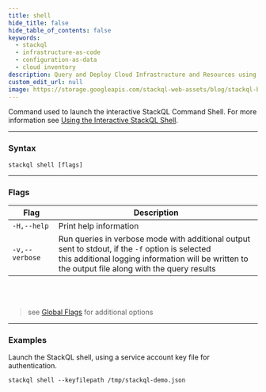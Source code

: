 ```yaml
---
title: shell
hide_title: false
hide_table_of_contents: false
keywords:
  - stackql
  - infrastructure-as-code
  - configuration-as-data
  - cloud inventory
description: Query and Deploy Cloud Infrastructure and Resources using SQL
custom_edit_url: null
image: https://storage.googleapis.com/stackql-web-assets/blog/stackql-blog-post-featured-image.png
---
```


Command used to launch the interactive StackQL Command Shell.  For more information see [Using the Interactive StackQL Shell](/docs/getting-started/using-stackql#using-the-stackql-interactive-shell).

* * * 

### Syntax

`stackql shell [flags]`

* * *

### Flags

| Flag | Description |
|--|--|
|`-H,--help`|Print help information|
|`-v,--verbose`|Run queries in verbose mode with additional output sent to stdout, if the `-f` option is selected<br/>this additional logging information will be written to the output file along with the query results|
&nbsp;  
&nbsp;  
> see [Global Flags](/docs/command-line-usage/global-flags) for additional options

* * *

### Examples

Launch the StackQL shell, using a service account key file for authentication.
```shell
stackql shell --keyfilepath /tmp/stackql-demo.json
```